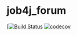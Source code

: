 # job4j_forum
[[![Build Status](https://app.travis-ci.com/EvgenyShestakov/job4j_forum.svg?branch=master)](https://app.travis-ci.com/EvgenyShestakov/job4j_forum)
[![codecov](https://codecov.io/gh/EvgenyShestakov/job4j_forum/branch/master/graph/badge.svg?token=7B9WLD1XNK)](https://codecov.io/gh/EvgenyShestakov/job4j_forum)
